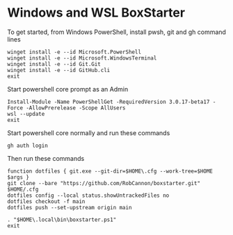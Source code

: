 # Windows and WSL BoxStarter

To get started, from Windows PowerShell, install pwsh, git and gh command lines
```
winget install -e --id Microsoft.PowerShell
winget install -e --id Microsoft.WindowsTerminal
winget install -e --id Git.Git
winget install -e --id GitHub.cli
exit
```

Start powershell core prompt as an Admin
```
Install-Module -Name PowerShellGet -RequiredVersion 3.0.17-beta17 -Force -AllowPrerelease -Scope AllUsers
wsl --update
exit
```


Start powershell core normally and run these commands
```
gh auth login
```

Then run these commands
```
function dotfiles { git.exe --git-dir=$HOME\.cfg --work-tree=$HOME $args }
git clone --bare "https://github.com/RobCannon/boxstarter.git" $HOME/.cfg
dotfiles config --local status.showUntrackedFiles no
dotfiles checkout -f main
dotfiles push --set-upstream origin main

. "$HOME\.local\bin\boxstarter.ps1"
exit
```